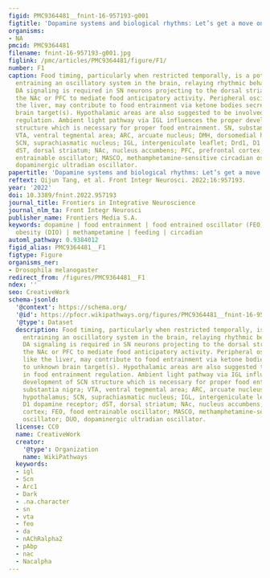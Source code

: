 ```yaml
---
figid: PMC9364481__fnint-16-957193-g001
figtitle: 'Dopamine systems and biological rhythms: Let’s get a move on'
organisms:
- NA
pmcid: PMC9364481
filename: fnint-16-957193-g001.jpg
figlink: /pmc/articles/PMC9364481/figure/F1/
number: F1
caption: Food timing, particularly when restricted temporally, is a potent zeitgeber
  entraining an oscillatory system in the brain, relaying rhythmic behavior outputs.
  DA signaling is required in SN neurons projecting to the dorsal striatum but not
  the NAc or PFC to mediate food anticipatory activity. Peripheral oscillators, like
  the liver, may contribute to food entrainment via ketone bodies secretion to unknown
  brain target(s). Hypothalamic areas are also suggested to be involved in food entrainment
  regulation. Ambient light pathway via IGL influences the proper development of SCN
  structure which is necessary for proper food entrainment. SN, substantia nigra;
  VTA, ventral tegmental area; ARC, arcuate nucleus; DMH, dorsomedial hypothalamus;
  SCN, suprachiasmatic nucleus; IGL, intergeniculate leaflet; Drd1, D1 dopamine receptor;
  dST, dorsal striatum; NAc, nucleus accumbens; PFC, prefrontal cortex; FEO, food
  entrainable oscillator; MASCO, methamphetamine-sensitive circadian oscillator; DUO,
  dopaminergic ultradian oscillator.
papertitle: 'Dopamine systems and biological rhythms: Let’s get a move on.'
reftext: Qijun Tang, et al. Front Integr Neurosci. 2022;16:957193.
year: '2022'
doi: 10.3389/fnint.2022.957193
journal_title: Frontiers in Integrative Neuroscience
journal_nlm_ta: Front Integr Neurosci
publisher_name: Frontiers Media S.A.
keywords: dopamine | food entrainment | food entrained oscillator (FEO) | diet-induced
  obesity (DIO) | methampetamine | feeding | circadian
automl_pathway: 0.9384012
figid_alias: PMC9364481__F1
figtype: Figure
organisms_ner:
- Drosophila melanogaster
redirect_from: /figures/PMC9364481__F1
ndex: ''
seo: CreativeWork
schema-jsonld:
  '@context': https://schema.org/
  '@id': https://pfocr.wikipathways.org/figures/PMC9364481__fnint-16-957193-g001.html
  '@type': Dataset
  description: Food timing, particularly when restricted temporally, is a potent zeitgeber
    entraining an oscillatory system in the brain, relaying rhythmic behavior outputs.
    DA signaling is required in SN neurons projecting to the dorsal striatum but not
    the NAc or PFC to mediate food anticipatory activity. Peripheral oscillators,
    like the liver, may contribute to food entrainment via ketone bodies secretion
    to unknown brain target(s). Hypothalamic areas are also suggested to be involved
    in food entrainment regulation. Ambient light pathway via IGL influences the proper
    development of SCN structure which is necessary for proper food entrainment. SN,
    substantia nigra; VTA, ventral tegmental area; ARC, arcuate nucleus; DMH, dorsomedial
    hypothalamus; SCN, suprachiasmatic nucleus; IGL, intergeniculate leaflet; Drd1,
    D1 dopamine receptor; dST, dorsal striatum; NAc, nucleus accumbens; PFC, prefrontal
    cortex; FEO, food entrainable oscillator; MASCO, methamphetamine-sensitive circadian
    oscillator; DUO, dopaminergic ultradian oscillator.
  license: CC0
  name: CreativeWork
  creator:
    '@type': Organization
    name: WikiPathways
  keywords:
  - igl
  - Scn
  - Arc1
  - Dark
  - .na.character
  - sn
  - vta
  - feo
  - da
  - nAChRalpha2
  - pAbp
  - nac
  - Nacalpha
---
```

